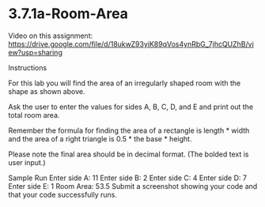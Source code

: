 # 3.7.1a-Room-Area
Video on this assignment: https://drive.google.com/file/d/18ukwZ93yiK89qVos4ynRbG_7jhcQUZhB/view?usp=sharing


Instructions






For this lab you will find the area of an irregularly shaped room with the shape as shown above.

Ask the user to enter the values for sides A, B, C, D, and E and print out the total room area.

Remember the formula for finding the area of a rectangle is length * width and the area of a right triangle is 0.5 * the base * height.

Please note the final area should be in decimal format. (The bolded text is user input.)

Sample Run
Enter side A: 11
Enter side B: 2
Enter side C: 4
Enter side D: 7
Enter side E: 1
Room Area: 53.5
Submit a screenshot showing your code and that your code successfully runs.
